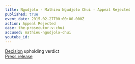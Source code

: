 ```yaml
---
title: Ngudjolo - Mathieu Ngudjolo Chui - Appeal Rejected
published: true
event_date: 2015-02-27T00:00:00.000Z
action: Appeal Rejected
case: the-prosecutor-v-chui
accused: mathieu-ngudjolo-chui
youtube_id:
---
```



[Decision](http://www.icc-cpi.int/iccdocs/doc/doc1957802.pdf) upholding verdict
<br>[Press release](https://www.icc-cpi.int/Pages/item.aspx?name=pr1089)